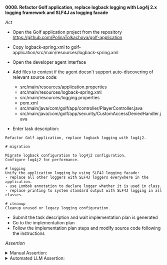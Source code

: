 **0008. Refactor Golf application, replace logback logging with Log4j 2.x logging framework and SLF4J as logging facade**

*Act*

- Open the Golf application project from the repository https://github.com/PolinaTolkachova/golf-application 
- Copy logback-spring.xml to golf-application/src/main/resources/logback-spring.xml

- Open the developer agent interface
- Add files to context if the agent doesn't support auto-discovering of relevant source code:
    - src/main/resources/application.properties
    - src/main/resources/logback-spring.xml
    - src/main/resources/logging.properties
    - pom.xml
    - src/main/java/com/golf/app/controller/PlayerController.java
    - src/main/java/com/golf/app/security/CustomAccessDeniedHandler.java
- Enter task description:

```
Refactor Golf application, replace logback logging with log4j2.

# migration

Migrate logback configuration to log4j2 configuration.
Configure log4j2 for performance.

# logging
Unify the application logging by using SLF4J logging facade:
- replace all other loggers with SLF4J loggers everywhere in the application.
- use Lombok annotation to declare logger whether it is used in class.
- replace printing to system standard output with SLF4J logging in all classes.

# cleanup
Cleanup unused or legacy logging configuration.
```

- Submit the task description and wait implementation plan is generated
- Go to the implementation plan
- Follow the implementation plan steps and modify source code following the instructions

*Assertion*

<details>
<summary>Manual Assertion:</summary>

- Make sure, the following changes suggested in pom.xml:
    - `spring-boot-starter-logging` excluded from `org.springframework.boot` dependencies:

```xml
           <exclusions>
               <exclusion>
                   <groupId>org.springframework.boot</groupId>
                   <artifactId>spring-boot-starter-logging</artifactId>
               </exclusion>
           </exclusions>
```

    - log4j2 dependencies are added:

```xml
        <dependency>
            <groupId>org.springframework.boot</groupId>
            <artifactId>spring-boot-starter-log4j2</artifactId>
        </dependency>
        <dependency>
            <groupId>com.lmax</groupId>
            <artifactId>disruptor</artifactId>
            <version>3.4.4</version>
        </dependency>
```

-  _ src/main/resources/logback-spring.xml _  is deleted.
- Make sure there is not logback dependency by running the command `mvn dependency:tree -Dincludes=ch.qos.logback:*`
-  _ src/main/resources/logging.properties _  is deleted.
- Removed logging configuration from  _ src/main/resources/application.properties _  :

```diff
-# Logging Configuration
-logging.level.org.springframework=INFO
-logging.level.com.myapp=DEBUG
```

-  _  src/main/resources/log4j2.xml _  is created and have declaration of the following elements (see exemplar/log4j2.xml sample):
    - Console appender.
    - RollingRandomAccessFile appender.
    - AsyncLogger for "com.golf.app".
    - AsyncLogger for "org.springframework.web".
    - AsyncRoot logger.
- `PlayerController` class has the following updates:
    - `@Slf4j` annotation is added to the class.
    - `LOGGER` field declaration is removed.
    - `addPlayer` method logging is changed to `log.info( "Player {} {} with ID {} has been saved in the DB", player.getSurname(), player.getName(), player.getId() );`.
    - `updatePlayer` method logging is changed to `log.info( "Player {} {} with ID {} has been updated in the DB", player.getSurname(), player.getName(), player.getId() );`.
    - `deletePlayer` method logging is changed to `log.info( "Player {} {} with ID {} was REMOVED from DB", player.getSurname(), player.getName(), player.getId() );`.
- `CustomAccessDeniedHandler` class has the following updates:
    - `@Slf4j` annotation is added to the class.
    - `LOG` field declaration is removed.
    - `handle` method logging is changed to `log.warn( "User: {} attempted to access the protected URL: {}", auth.getName(), request.getRequestURI() );`.
- `CompetitionController` class has the following updates:
    - `@Slf4j` annotation is added to the class.
    - all calls of `System.out.println( ... )` are replaced with `log.info( ... );`.
- `RoundController` class has the following updates:
    - `@Slf4j` annotation is added to the class.
    - all calls of `System.out.println( ... )` are replaced with `log.info( ... );`.
- `CustomLogoutSuccessHandler` class has the following updates:
    - `@Slf4j` annotation is added to the class.
    - `System.out.println( ... )` call is replaced with `log.info( ... );`.
- The application successfully built with the command `mvn clean install`.
- The application is run with the command `mvn spring-boot:run` and logs are written to console and to  _ logs/golf-app.log _  file.
</details>

<details>
<summary>Automated LLM Assertion:</summary>

Make evaluation following steps described in [auto-llm-eval README](../auto-llm-eval/README.md).

The following manual steps are required before running the evaluation (see [template](../auto-llm-eval/manual-output-include-template.md) ):
- Add output of `mvn clean install` to output.md.
- Add output of `mvn dependency:tree -Dincludes=ch.qos.logback:*` to output.md.
- Add output of `mvn spring-boot:run` to output.md.
- Add content of logs/golf-app.log to output.md.

</details>
